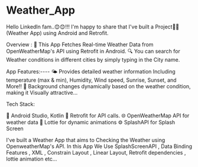 # Weather_App
Hello LinkedIn fam..😊😊!!!
I'm happy to share that I've built a Project🚀🚀 (Weather App) using Android and Retrofit.

Overview :
📱 This App Fetches Real-time Weather Data from OpenWeatherMap's API using Retrofit in Android.
🔍 You can search for Weather conditions in different cities by simply typing in the City name.

App Features:----
🌤️ Provides detailed weather information Including temperature (max & min), Humidity, Wind speed, Sunrise, Sunset, and More!!
🌈 Background changes dynamically based on the weather condition, making it Visually attractive...

Tech Stack:

🔧 Android Studio, Kotlin
📡 Retrofit for API calls.
🌐 OpenWeatherMap API for weather data
🎨 Lottie for dynamic animations
⚙️ SplashAPI for Splash Screen



I've built a Weather App that aims to  Checking the Weather using OpenweatherMap's API.
In this App We Use  SplashScreenAPI , Data Binding Features , XML , Constrain Layout , Linear Layout, Retrofit dependencies , lottie animation etc...

 

